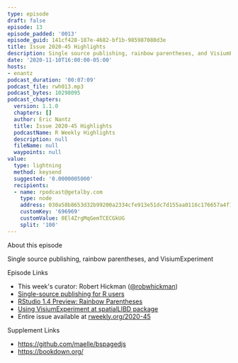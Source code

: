 ```yaml
---
type: episode
draft: false
episode: 13
episode_padded: '0013'
episode_guid: 141cf428-187e-4682-bf1b-985987080d3e
title: Issue 2020-45 Highlights
description: Single source publishing, rainbow parentheses, and VisiumExperiment
date: '2020-11-10T16:00:00-05:00'
hosts:
- enantz
podcast_duration: '00:07:09'
podcast_file: rwh013.mp3
podcast_bytes: 10298095
podcast_chapters:
  version: 1.1.0
  chapters: []
  author: Eric Nantz
  title: Issue 2020-45 Highlights
  podcastName: R Weekly Highlights
  description: null
  fileName: null
  waypoints: null
value:
  type: lightning
  method: keysend
  suggested: '0.0000005000'
  recipients:
  - name: rpodcast@getalby.com
    type: node
    address: 030a58b8653d32b99200a2334cfe913e51dc7d155aa0116c176657a4f1722677a3
    customKey: '696969'
    customValue: 0El4ZrgMqGemTCECGkUG
    split: '100'
---
```

About this episode

Single source publishing, rainbow parentheses, and VisiumExperiment

Episode Links

-   This week's curator: Robert Hickman
    (<a href="https://twitter.com/robwhickman"
    rel="nofollow">@robwhickman</a>)
-   <a href="https://masalmon.eu/2020/11/06/single-source-publishing-r/"
    rel="nofollow">Single-source publishing for R users</a>
-   <a
    href="https://blog.rstudio.com/2020/11/04/rstudio-1-4-preview-rainbow-parentheses/"
    rel="nofollow">RStudio 1.4 Preview: Rainbow Parentheses</a>
-   <a
    href="http://LieberInstitute.github.io/rstatsclub/2020/11/06/using-visiumexperiment-at-spatiallibd-package/"
    rel="nofollow">Using VisiumExperiment at spatialLIBD package</a>
-   Entire issue available at <a href="https://rweekly.org/2020-45"
    rel="nofollow">rweekly.org/2020-45</a>

Supplement Links

-   <a href="https://github.com/maelle/bspagedjs"
    rel="nofollow">https://github.com/maelle/bspagedjs</a>
-   <a href="https://bookdown.org/" rel="nofollow">https://bookdown.org/</a>
